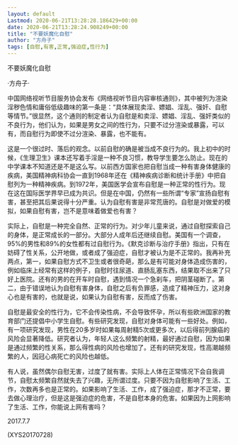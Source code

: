 ```yaml
---
layout: default
Lastmod: 2020-06-21T13:28:28.186429+00:00
date: 2020-06-21T13:28:24.908249+00:00
title: "不要妖魔化自慰"
author: "方舟子"
tags: [自慰,有害,正常,强迫症,性行为]
---
```


不要妖魔化自慰

·方舟子·

中国网络视听节目服务协会发布《网络视听节目内容审核通则》，其中被列为渲染淫秽色情和庸俗低级趣味的第一条是：“具体展现卖淫、嫖娼、淫乱、强奸、自慰等情节。”很显然，这个通则的制定者认为自慰是和卖淫、嫖娼、淫乱、强奸类似的不良行为，他们认为，如果是男女之间的性行为，只要不过分渲染或暴露，可以有，而自慰行为即使不过分渲染、暴露，也不能有。

这是一个很过时、落后的观念。以前自慰的确是被当成不良行为的。我上初中的时候，《生理卫生》课本还写着手淫是一种不良习惯，教导学生要怎么防止。现在的中学课本不知道还是不是这么写。以前西方国家也把自慰当成一种有害身体健康的疾病，美国精神病科协会一直到1968年还在《精神疾病诊断和统计手册》中把自慰列为一种精神疾病。到1972年，美国医学会宣布自慰是一种正常的性行为。现在这在国际医学界早已成为共识。但是在中国，仍然有一些所谓“专家”宣扬自慰有害，甚至把其后果说得十分严重。认为自慰有害是非常荒唐的。自慰是对做爱的模拟，如果自慰有害，岂不是意味着做爱也有害？

实际上，自慰是一种完全自然、正常的行为。对少年儿童来说，通过自慰探索自己的身体，是正常成长的一部分。大部分人成年后还继续自慰。美国有一个调查，95%的男性和89%的女性都有过自慰行为。《默克诊断与治疗手册》指出，只有在妨碍了性关系，公开地做，或者成了强迫症，自慰才被认为是不正常的。我再补充两点，第一，如果自慰方式不卫生或者很奇葩，那么是有可能对身体造成伤害的，例如临床上经常有这样的例子，自慰时往尿道、直肠乱塞东西，结果取不出来了只好上医院。还有的男的在开车时自慰，遇到情况一个急刹车，把阴茎碰断了。第二，由于错误地认为自慰有害身体，自慰之后有负罪感，造成了精神压力，这对身心也是有害的，也就是说，如果认为自慰有害，反而成了伤害。

自慰是最安全的性行为，它不会传染性病，不会导致怀孕，所以有些欧洲国家的教育部门还提倡中小学生自慰。有些研究发现，自慰对身体可能有一些好处。例如，有一项研究发现，男性在20多岁时如果每周射精5次或更多次，以后得前列腺癌的风险会显著降低。研究者认为，年轻人这么频繁的射精，最好通过自慰，因为如果是通过频繁的性关系，那么得性病的风险也增加了。还有的研究发现，性高潮越频繁的人，因冠心病死亡的风险也越低。

有人说，虽然偶尔自慰无害，过度了就有害。实际上人体在正常情况下会自我调节，自慰太频繁自然就失去了兴趣，无所谓过度。只要不因为自慰影响了生活、工作，次数再多也是正常的。如果影响了生活、工作，成了强迫症，那才不正常，要去做心理治疗，但是这是强迫症的危害，不是自慰本身的危害。如果因为上网影响了生活、工作，你能说上网有害吗？

2017.7.7

(XYS20170728)

